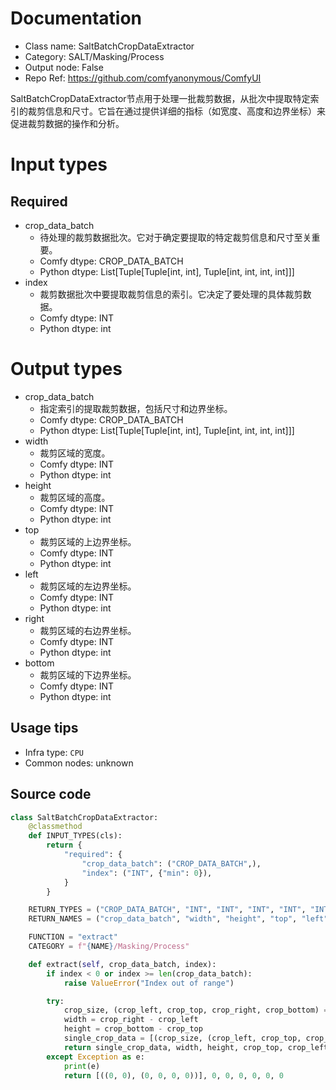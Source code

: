
# Documentation
- Class name: SaltBatchCropDataExtractor
- Category: SALT/Masking/Process
- Output node: False
- Repo Ref: https://github.com/comfyanonymous/ComfyUI

SaltBatchCropDataExtractor节点用于处理一批裁剪数据，从批次中提取特定索引的裁剪信息和尺寸。它旨在通过提供详细的指标（如宽度、高度和边界坐标）来促进裁剪数据的操作和分析。

# Input types
## Required
- crop_data_batch
    - 待处理的裁剪数据批次。它对于确定要提取的特定裁剪信息和尺寸至关重要。
    - Comfy dtype: CROP_DATA_BATCH
    - Python dtype: List[Tuple[Tuple[int, int], Tuple[int, int, int, int]]]
- index
    - 裁剪数据批次中要提取裁剪信息的索引。它决定了要处理的具体裁剪数据。
    - Comfy dtype: INT
    - Python dtype: int

# Output types
- crop_data_batch
    - 指定索引的提取裁剪数据，包括尺寸和边界坐标。
    - Comfy dtype: CROP_DATA_BATCH
    - Python dtype: List[Tuple[Tuple[int, int], Tuple[int, int, int, int]]]
- width
    - 裁剪区域的宽度。
    - Comfy dtype: INT
    - Python dtype: int
- height
    - 裁剪区域的高度。
    - Comfy dtype: INT
    - Python dtype: int
- top
    - 裁剪区域的上边界坐标。
    - Comfy dtype: INT
    - Python dtype: int
- left
    - 裁剪区域的左边界坐标。
    - Comfy dtype: INT
    - Python dtype: int
- right
    - 裁剪区域的右边界坐标。
    - Comfy dtype: INT
    - Python dtype: int
- bottom
    - 裁剪区域的下边界坐标。
    - Comfy dtype: INT
    - Python dtype: int


## Usage tips
- Infra type: `CPU`
- Common nodes: unknown


## Source code
```python
class SaltBatchCropDataExtractor:
    @classmethod
    def INPUT_TYPES(cls):
        return {
            "required": {
                "crop_data_batch": ("CROP_DATA_BATCH",),
                "index": ("INT", {"min": 0}),
            }
        }

    RETURN_TYPES = ("CROP_DATA_BATCH", "INT", "INT", "INT", "INT", "INT", "INT")
    RETURN_NAMES = ("crop_data_batch", "width", "height", "top", "left", "right", "bottom")

    FUNCTION = "extract"
    CATEGORY = f"{NAME}/Masking/Process"

    def extract(self, crop_data_batch, index):
        if index < 0 or index >= len(crop_data_batch):
            raise ValueError("Index out of range")

        try:
            crop_size, (crop_left, crop_top, crop_right, crop_bottom) = crop_data_batch[index]
            width = crop_right - crop_left
            height = crop_bottom - crop_top
            single_crop_data = [(crop_size, (crop_left, crop_top, crop_right, crop_bottom))]
            return single_crop_data, width, height, crop_top, crop_left, crop_right, crop_bottom
        except Exception as e:
            print(e)
            return [((0, 0), (0, 0, 0, 0))], 0, 0, 0, 0, 0, 0

```
